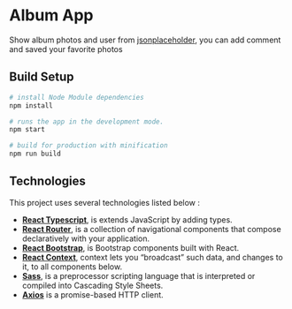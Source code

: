 # Album App
Show album photos and user from [jsonplaceholder](https://jsonplaceholder.typicode.com/), you can add comment and saved your favorite photos

## Build Setup

``` bash
# install Node Module dependencies
npm install

# runs the app in the development mode.
npm start

# build for production with minification
npm run build
```

## Technologies
This project uses several technologies listed below :

- **[React Typescript](https://www.typescriptlang.org/docs/handbook/react.html)**, is extends JavaScript by adding types.
- **[React Router](https://reactrouter.com/)**, is a collection of navigational components that compose declaratively with your application.
- **[React Bootstrap](https://react-bootstrap.github.io/)**, is Bootstrap components built with React.
- **[React Context](https://reactjs.org/docs/context.html)**, context lets you “broadcast” such data, and changes to it, to all components below.
- **[Sass](https://sass-lang.com/)**, is a preprocessor scripting language that is interpreted or compiled into Cascading Style Sheets.
- **[Axios](https://github.com/axios/axios)** is a promise-based HTTP client.

